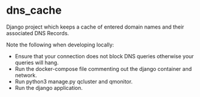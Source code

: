 # dns_cache
Django project which keeps a cache of entered domain names and their associated DNS Records.

Note the following when developing locally:
- Ensure that your connection does not block DNS queries otherwise your queries will hang.
- Run the docker-compose file commenting out the django container and network.
- Run python3 manage.py qcluster and qmonitor.
- Run the django application.